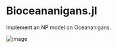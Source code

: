 # Bioceananigans.jl

Implement an NP model on Oceananigans.

![image](https://user-images.githubusercontent.com/5797727/161329537-1c091e1a-1547-47e7-a3f1-20949a654eef.png)
